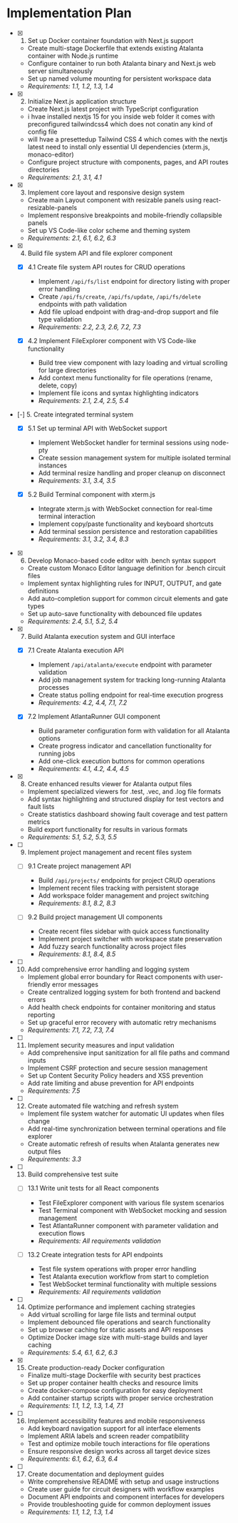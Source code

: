 # Implementation Plan

- [x] 1. Set up Docker container foundation with Next.js support
  - Create multi-stage Dockerfile that extends existing Atalanta container with Node.js runtime
  - Configure container to run both Atalanta binary and Next.js web server simultaneously
  - Set up named volume mounting for persistent workspace data
  - _Requirements: 1.1, 1.2, 1.3, 1.4_

- [x] 2. Initialize Next.js application structure
  - Create Next.js latest project with TypeScript configuration
  - i hvae installed nextjs 15 for you inside web folder it comes with preconfigured tailwindcss4 which does not conatin any kind of config file
  - will hvae a presettedup Tailwind CSS 4 which comes with the nextjs latest need to install only essential UI dependencies (xterm.js, monaco-editor)
  - Configure project structure with components, pages, and API routes directories
  - _Requirements: 2.1, 3.1, 4.1_

- [x] 3. Implement core layout and responsive design system
  - Create main Layout component with resizable panels using react-resizable-panels
  - Implement responsive breakpoints and mobile-friendly collapsible panels
  - Set up VS Code-like color scheme and theming system
  - _Requirements: 2.1, 6.1, 6.2, 6.3_

- [x] 4. Build file system API and file explorer component
  - [x] 4.1 Create file system API routes for CRUD operations
    - Implement `/api/fs/list` endpoint for directory listing with proper error handling
    - Create `/api/fs/create`, `/api/fs/update`, `/api/fs/delete` endpoints with path validation
    - Add file upload endpoint with drag-and-drop support and file type validation
    - _Requirements: 2.2, 2.3, 2.6, 7.2, 7.3_

  - [x] 4.2 Implement FileExplorer component with VS Code-like functionality
    - Build tree view component with lazy loading and virtual scrolling for large directories
    - Add context menu functionality for file operations (rename, delete, copy)
    - Implement file icons and syntax highlighting indicators
    - _Requirements: 2.1, 2.4, 2.5, 5.4_

- [-] 5. Create integrated terminal system
  - [x] 5.1 Set up terminal API with WebSocket support
    - Implement WebSocket handler for terminal sessions using node-pty
    - Create session management system for multiple isolated terminal instances
    - Add terminal resize handling and proper cleanup on disconnect
    - _Requirements: 3.1, 3.4, 3.5_

  - [x] 5.2 Build Terminal component with xterm.js
    - Integrate xterm.js with WebSocket connection for real-time terminal interaction
    - Implement copy/paste functionality and keyboard shortcuts
    - Add terminal session persistence and restoration capabilities
    - _Requirements: 3.1, 3.2, 3.4, 8.3_

- [x] 6. Develop Monaco-based code editor with .bench syntax support
  - Create custom Monaco Editor language definition for .bench circuit files
  - Implement syntax highlighting rules for INPUT, OUTPUT, and gate definitions
  - Add auto-completion support for common circuit elements and gate types
  - Set up auto-save functionality with debounced file updates
  - _Requirements: 2.4, 5.1, 5.2, 5.4_

- [x] 7. Build Atalanta execution system and GUI interface
  - [x] 7.1 Create Atalanta execution API
    - Implement `/api/atalanta/execute` endpoint with parameter validation
    - Add job management system for tracking long-running Atalanta processes
    - Create status polling endpoint for real-time execution progress
    - _Requirements: 4.2, 4.4, 7.1, 7.2_

  - [x] 7.2 Implement AtlantaRunner GUI component
    - Build parameter configuration form with validation for all Atalanta options
    - Create progress indicator and cancellation functionality for running jobs
    - Add one-click execution buttons for common operations
    - _Requirements: 4.1, 4.2, 4.4, 4.5_

- [x] 8. Create enhanced results viewer for Atalanta output files
  - Implement specialized viewers for .test, .vec, and .log file formats
  - Add syntax highlighting and structured display for test vectors and fault lists
  - Create statistics dashboard showing fault coverage and test pattern metrics
  - Build export functionality for results in various formats
  - _Requirements: 5.1, 5.2, 5.3, 5.5_

- [ ] 9. Implement project management and recent files system
  - [ ] 9.1 Create project management API
    - Build `/api/projects/` endpoints for project CRUD operations
    - Implement recent files tracking with persistent storage
    - Add workspace folder management and project switching
    - _Requirements: 8.1, 8.2, 8.3_

  - [ ] 9.2 Build project management UI components
    - Create recent files sidebar with quick access functionality
    - Implement project switcher with workspace state preservation
    - Add fuzzy search functionality across project files
    - _Requirements: 8.1, 8.4, 8.5_

- [ ] 10. Add comprehensive error handling and logging system
  - Implement global error boundary for React components with user-friendly error messages
  - Create centralized logging system for both frontend and backend errors
  - Add health check endpoints for container monitoring and status reporting
  - Set up graceful error recovery with automatic retry mechanisms
  - _Requirements: 7.1, 7.2, 7.3, 7.4_

- [ ] 11. Implement security measures and input validation
  - Add comprehensive input sanitization for all file paths and command inputs
  - Implement CSRF protection and secure session management
  - Set up Content Security Policy headers and XSS prevention
  - Add rate limiting and abuse prevention for API endpoints
  - _Requirements: 7.5_

- [ ] 12. Create automated file watching and refresh system
  - Implement file system watcher for automatic UI updates when files change
  - Add real-time synchronization between terminal operations and file explorer
  - Create automatic refresh of results when Atalanta generates new output files
  - _Requirements: 3.3_

- [ ] 13. Build comprehensive test suite
  - [ ] 13.1 Write unit tests for all React components
    - Test FileExplorer component with various file system scenarios
    - Test Terminal component with WebSocket mocking and session management
    - Test AtlantaRunner component with parameter validation and execution flows
    - _Requirements: All requirements validation_

  - [ ] 13.2 Create integration tests for API endpoints
    - Test file system operations with proper error handling
    - Test Atalanta execution workflow from start to completion
    - Test WebSocket terminal functionality with multiple sessions
    - _Requirements: All requirements validation_

- [ ] 14. Optimize performance and implement caching strategies
  - Add virtual scrolling for large file lists and terminal output
  - Implement debounced file operations and search functionality
  - Set up browser caching for static assets and API responses
  - Optimize Docker image size with multi-stage builds and layer caching
  - _Requirements: 5.4, 6.1, 6.2, 6.3_

- [x] 15. Create production-ready Docker configuration
  - Finalize multi-stage Dockerfile with security best practices
  - Set up proper container health checks and resource limits
  - Create docker-compose configuration for easy deployment
  - Add container startup scripts with proper service orchestration
  - _Requirements: 1.1, 1.2, 1.3, 1.4, 7.1_

- [ ] 16. Implement accessibility features and mobile responsiveness
  - Add keyboard navigation support for all interface elements
  - Implement ARIA labels and screen reader compatibility
  - Test and optimize mobile touch interactions for file operations
  - Ensure responsive design works across all target device sizes
  - _Requirements: 6.1, 6.2, 6.3, 6.4_

- [ ] 17. Create documentation and deployment guides
  - Write comprehensive README with setup and usage instructions
  - Create user guide for circuit designers with workflow examples
  - Document API endpoints and component interfaces for developers
  - Provide troubleshooting guide for common deployment issues
  - _Requirements: 1.1, 1.2, 1.3, 1.4_